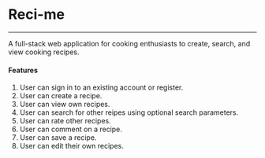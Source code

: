 # Reci-me
------------
A full-stack web application for cooking enthusiasts to create, search, and view cooking recipes.



#### Features
1. User can sign in to an existing account or register.
2. User can create a recipe.
3. User can view own recipes.
4. User can search for other reipes using optional search parameters.
5. User can rate other recipes.
6. User can comment on a recipe.
7. User can save a recipe.
8. User can edit their own recipes.


